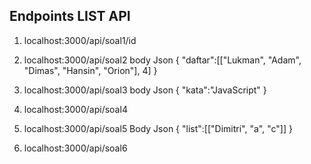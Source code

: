 ## Endpoints LIST API 

1) localhost:3000/api/soal1/id

2) localhost:3000/api/soal2
body Json
{
    "daftar":[["Lukman", "Adam", "Dimas", "Hansin", "Orion"], 4]
}

3) localhost:3000/api/soal3
body Json
{
    "kata":"JavaScript"
}

4) localhost:3000/api/soal4

5) localhost:3000/api/soal5
Body Json
{
    "list":[["Dimitri", "a", "c"]]
}

6) localhost:3000/api/soal6

